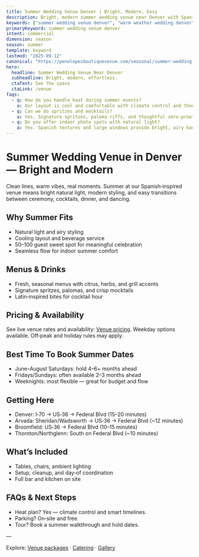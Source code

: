 ```yaml
---
title: Summer Wedding Venue Denver | Bright, Modern, Easy
description: Bright, modern summer wedding venue near Denver with Spanish character. Intimate 50–100 guests, curated bar, fresh seasonal menus.
keywords: ["summer wedding venue denver", "warm weather wedding denver", "intimate summer wedding", "summer reception venue", "denver summer wedding ideas"]
primaryKeyword: summer wedding venue denver
intent: commercial
dimension: season
season: summer
template: keyword
lastmod: "2025-09-12"
canonical: "https://penelopesboutiquevenue.com/seasonal/summer-wedding-venue-denver/"
hero:
  headline: Summer Wedding Venue Near Denver
  subheadline: Bright, modern, effortless.
  ctaText: See the space
  ctaLink: /venue
faqs:
  - q: How do you handle heat during summer events?
    a: Our layout is cool and comfortable with climate control and thoughtful timing for ceremony and dinner. Cold‑forward beverage service keeps guests refreshed.
  - q: Can we do spritzes and mocktails?
    a: Yes. Signature spritzes, paloma riffs, and thoughtful zero‑proof options are easy with our in‑house bar.
  - q: Do you offer indoor photo spots with natural light?
    a: Yes. Spanish textures and large windows provide bright, airy backdrops all day.
---
```


# Summer Wedding Venue in Denver — Bright and Modern

Clean lines, warm vibes, real moments. Summer at our Spanish‑inspired venue means bright natural light, modern styling, and easy transitions between ceremony, cocktails, dinner, and dancing.

## Why Summer Fits
- Natural light and airy styling
- Cooling layout and beverage service
- 50–100 guest sweet spot for meaningful celebration
- Seamless flow for indoor summer comfort

## Menus & Drinks
- Fresh, seasonal menus with citrus, herbs, and grill accents
- Signature spritzes, palomas, and crisp mocktails
- Latin‑inspired bites for cocktail hour

## Pricing & Availability
See live venue rates and availability: [Venue pricing](/venue#pricing). Weekday options available. Off‑peak and holiday rules may apply.

## Best Time To Book Summer Dates
- June–August Saturdays: hold 4–6+ months ahead
- Fridays/Sundays: often available 2–3 months ahead
- Weeknights: most flexible — great for budget and flow

## Getting Here
- Denver: I‑70 → US‑36 → Federal Blvd (15–20 minutes)
- Arvada: Sheridan/Wadsworth → US‑36 → Federal Blvd (~12 minutes)
- Broomfield: US‑36 → Federal Blvd (10–15 minutes)
- Thornton/Northglenn: South on Federal Blvd (~10 minutes)

## What’s Included
- Tables, chairs, ambient lighting
- Setup, cleanup, and day‑of coordination
- Full bar and kitchen on site

## FAQs & Next Steps
- Heat plan? Yes — climate control and smart timelines.
- Parking? On‑site and free.
- Tour? Book a summer walkthrough and hold dates.

—

Explore: [Venue packages](/venue) · [Catering](/catering) · [Gallery](/gallery)


